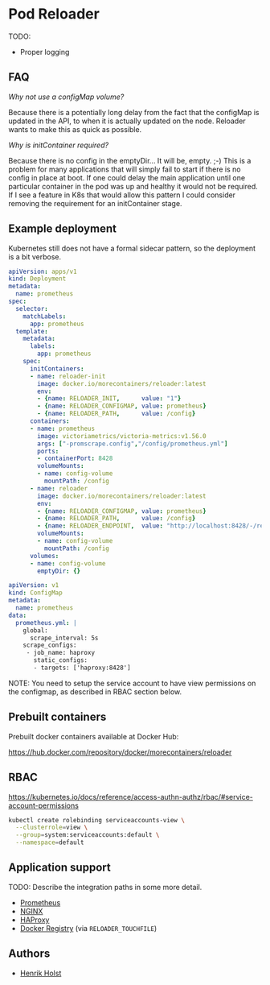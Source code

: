 # Pod Reloader

TODO:

* Proper logging

## FAQ

*Why not use a configMap volume?*

Because there is a potentially long delay from the fact that the configMap is updated in the API,
to when it is actually updated on the node.  Reloader wants to make this as quick as possible.

*Why is initContainer required?*

Because there is no config in the emptyDir... It will be, empty. ;-)
This is a problem for many applications that will simply fail to start if there
is no config in place at boot. If one could delay the main application until
one particular container in the pod was up and healthy it would not be required.
If I see a feature in K8s that would allow this pattern I could consider removing
the requirement for an initContainer stage.

## Example deployment

Kubernetes still does not have a formal sidecar pattern,
so the deployment is a bit verbose.

```yaml
apiVersion: apps/v1
kind: Deployment
metadata:
  name: prometheus
spec:
  selector:
    matchLabels:
      app: prometheus
  template:
    metadata:
      labels:
        app: prometheus
    spec:
      initContainers:
      - name: reloader-init
        image: docker.io/morecontainers/reloader:latest
        env:
        - {name: RELOADER_INIT,      value: "1"}
        - {name: RELOADER_CONFIGMAP, value: prometheus}
        - {name: RELOADER_PATH,      value: /config}
      containers:
      - name: prometheus
        image: victoriametrics/victoria-metrics:v1.56.0
        args: ["-promscrape.config","/config/prometheus.yml"]
        ports:
        - containerPort: 8428
        volumeMounts:
        - name: config-volume
          mountPath: /config
      - name: reloader
        image: docker.io/morecontainers/reloader:latest
        env:
        - {name: RELOADER_CONFIGMAP, value: prometheus}
        - {name: RELOADER_PATH,      value: /config}
        - {name: RELOADER_ENDPOINT,  value: "http://localhost:8428/-/reload"}
        volumeMounts:
        - name: config-volume
          mountPath: /config
      volumes:
      - name: config-volume
        emptyDir: {}
```

```yaml
apiVersion: v1
kind: ConfigMap
metadata:
  name: prometheus
data:
  prometheus.yml: |
    global:
      scrape_interval: 5s
    scrape_configs:
     - job_name: haproxy
       static_configs:
       - targets: ['haproxy:8428']
```

NOTE:  You need to setup the service account to have view permissions on the configmap,
as described in RBAC section below.

## Prebuilt containers

Prebuilt docker containers available at Docker Hub:

https://hub.docker.com/repository/docker/morecontainers/reloader

## RBAC

https://kubernetes.io/docs/reference/access-authn-authz/rbac/#service-account-permissions

```sh
kubectl create rolebinding serviceaccounts-view \
  --clusterrole=view \
  --group=system:serviceaccounts:default \
  --namespace=default
```

## Application support

TODO: Describe the integration paths in some more detail.

* [Prometheus](https://github.com/prometheus/prometheus/issues/1572)
* [NGINX](https://www.nginx.com/resources/wiki/start/topics/tutorials/commandline/)
* [HAProxy](https://www.haproxy.com/blog/haproxy-process-management/)
* [Docker Registry](https://docs.docker.com/registry/) (via `RELOADER_TOUCHFILE`)

## Authors

* [Henrik Holst](mailto:hholst80@gmail.com)
